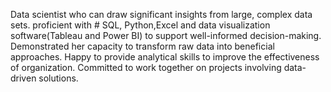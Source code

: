 Data scientist who can draw significant insights from large, complex data sets. proficient with # SQL, Python,Excel and data visualization software(Tableau and Power BI)
to support well-informed decision-making. Demonstrated her capacity to transform raw data into beneficial approaches. Happy to provide analytical skills to improve the effectiveness of organization. Committed to work together on projects involving data-driven solutions.

